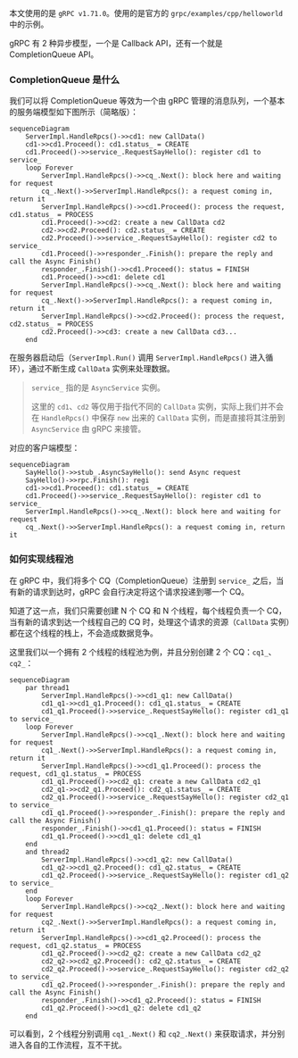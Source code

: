 本文使用的是 `gRPC v1.71.0`。使用的是官方的 `grpc/examples/cpp/helloworld` 中的示例。

gRPC 有 2 种异步模型，一个是 Callback API，还有一个就是 CompletionQueue API。

### CompletionQueue 是什么

我们可以将 CompletionQueue 等效为一个由 gRPC 管理的消息队列，一个基本的服务端模型如下图所示（简略版）：

```mermaid
sequenceDiagram
	ServerImpl.HandleRpcs()->>cd1: new CallData()
	cd1->>cd1.Proceed(): cd1.status_ = CREATE
	cd1.Proceed()->>service_.RequestSayHello(): register cd1 to service_
	loop Forever
		ServerImpl.HandleRpcs()->>cq_.Next(): block here and waiting for request
		cq_.Next()->>ServerImpl.HandleRpcs(): a request coming in, return it
		ServerImpl.HandleRpcs()->>cd1.Proceed(): process the request, cd1.status_ = PROCESS
		cd1.Proceed()->>cd2: create a new CallData cd2
        cd2->>cd2.Proceed(): cd2.status_ = CREATE
        cd2.Proceed()->>service_.RequestSayHello(): register cd2 to service_
		cd1.Proceed()->>responder_.Finish(): prepare the reply and call the Async Finish()
		responder_.Finish()->>cd1.Proceed(): status = FINISH
        cd1.Proceed()->>cd1: delete cd1
        ServerImpl.HandleRpcs()->>cq_.Next(): block here and waiting for request
		cq_.Next()->>ServerImpl.HandleRpcs(): a request coming in, return it
		ServerImpl.HandleRpcs()->>cd2.Proceed(): process the request, cd2.status_ = PROCESS
		cd2.Proceed()->>cd3: create a new CallData cd3...
	end
```

在服务器启动后（`ServerImpl.Run()` 调用 `ServerImpl.HandleRpcs()` 进入循环），通过不断生成 `CallData` 实例来处理数据。

> `service_` 指的是 `AsyncService` 实例。
>
> 这里的 `cd1`、`cd2` 等仅用于指代不同的 `CallData` 实例，实际上我们并不会在 `HandleRpcs()` 中保存 `new` 出来的 `CallData` 实例，而是直接将其注册到 `AsyncService` 由 gRPC 来接管。

对应的客户端模型：

```mermaid
sequenceDiagram
	SayHello()->>stub_.AsyncSayHello(): send Async request
	SayHello()->>rpc.Finish(): regi
	cd1->>cd1.Proceed(): cd1.status_ = CREATE
	cd1.Proceed()->>service_.RequestSayHello(): register cd1 to service_
    ServerImpl.HandleRpcs()->>cq_.Next(): block here and waiting for request
    cq_.Next()->>ServerImpl.HandleRpcs(): a request coming in, return it

```

### 如何实现线程池

在 gRPC 中，我们将多个 CQ（CompletionQueue）注册到 `service_` 之后，当有新的请求到达时，gRPC 会自行决定将这个请求投递到哪一个 CQ。

知道了这一点，我们只需要创建 N 个 CQ 和 N 个线程，每个线程负责一个 CQ，当有新的请求到达一个线程自己的 CQ 时，处理这个请求的资源（`CallData` 实例）都在这个线程的栈上，不会造成数据竞争。

这里我们以一个拥有 2 个线程的线程池为例，并且分别创建 2 个 CQ：`cq1_`、`cq2_`：

```mermaid
sequenceDiagram
	par thread1
        ServerImpl.HandleRpcs()->>cd1_q1: new CallData()
        cd1_q1->>cd1_q1.Proceed(): cd1_q1.status_ = CREATE
        cd1_q1.Proceed()->>service_.RequestSayHello(): register cd1_q1 to service_
	loop Forever
		ServerImpl.HandleRpcs()->>cq1_.Next(): block here and waiting for request
		cq1_.Next()->>ServerImpl.HandleRpcs(): a request coming in, return it
		ServerImpl.HandleRpcs()->>cd1_q1.Proceed(): process the request, cd1_q1.status_ = PROCESS
		cd1_q1.Proceed()->>cd2_q1: create a new CallData cd2_q1
        cd2_q1->>cd2_q1.Proceed(): cd2_q1.status_ = CREATE
        cd2_q1.Proceed()->>service_.RequestSayHello(): register cd2_q1 to service_
		cd1_q1.Proceed()->>responder_.Finish(): prepare the reply and call the Async Finish()
		responder_.Finish()->>cd1_q1.Proceed(): status = FINISH
        cd1_q1.Proceed()->>cd1_q1: delete cd1_q1
	end
	and thread2
        ServerImpl.HandleRpcs()->>cd1_q2: new CallData()
        cd1_q2->>cd1_q2.Proceed(): cd1_q2.status_ = CREATE
        cd1_q2.Proceed()->>service_.RequestSayHello(): register cd1_q2 to service_
    end
    loop Forever
		ServerImpl.HandleRpcs()->>cq2_.Next(): block here and waiting for request
		cq2_.Next()->>ServerImpl.HandleRpcs(): a request coming in, return it
		ServerImpl.HandleRpcs()->>cd1_q2.Proceed(): process the request, cd1_q2.status_ = PROCESS
		cd1_q2.Proceed()->>cd2_q2: create a new CallData cd2_q2
        cd2_q2->>cd2_q2.Proceed(): cd2_q2.status_ = CREATE
        cd2_q2.Proceed()->>service_.RequestSayHello(): register cd2_q2 to service_
		cd1_q2.Proceed()->>responder_.Finish(): prepare the reply and call the Async Finish()
		responder_.Finish()->>cd1_q2.Proceed(): status = FINISH
        cd1_q2.Proceed()->>cd1_q2: delete cd1_q2
	end
```

可以看到，2 个线程分别调用 `cq1_.Next()` 和 `cq2_.Next()` 来获取请求，并分别进入各自的工作流程，互不干扰。
